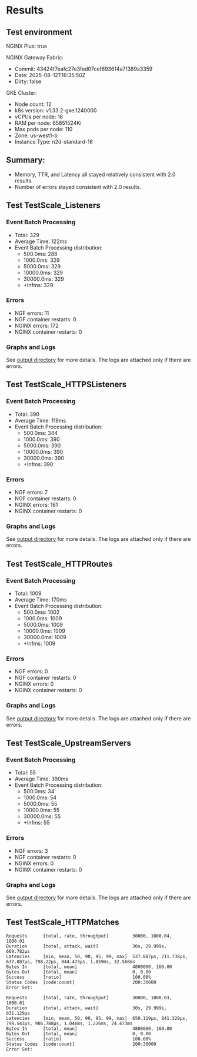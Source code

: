 # Results

## Test environment

NGINX Plus: true

NGINX Gateway Fabric:

- Commit: 43424f7eafc27e3fed07cef693614a7f389a3359
- Date: 2025-08-12T16:35:50Z
- Dirty: false

GKE Cluster:

- Node count: 12
- k8s version: v1.33.2-gke.1240000
- vCPUs per node: 16
- RAM per node: 65851524Ki
- Max pods per node: 110
- Zone: us-west1-b
- Instance Type: n2d-standard-16

## Summary:

- Memory, TTR, and Latency all stayed relatively consistent with 2.0 results. 
- Number of errors stayed consistent with 2.0 results.

## Test TestScale_Listeners

### Event Batch Processing

- Total: 329
- Average Time: 122ms
- Event Batch Processing distribution:
	- 500.0ms: 288
	- 1000.0ms: 329
	- 5000.0ms: 329
	- 10000.0ms: 329
	- 30000.0ms: 329
	- +Infms: 329

### Errors

- NGF errors: 11
- NGF container restarts: 0
- NGINX errors: 172
- NGINX container restarts: 0

### Graphs and Logs

See [output directory](./TestScale_Listeners) for more details.
The logs are attached only if there are errors.

## Test TestScale_HTTPSListeners

### Event Batch Processing

- Total: 390
- Average Time: 119ms
- Event Batch Processing distribution:
	- 500.0ms: 344
	- 1000.0ms: 390
	- 5000.0ms: 390
	- 10000.0ms: 390
	- 30000.0ms: 390
	- +Infms: 390

### Errors

- NGF errors: 7
- NGF container restarts: 0
- NGINX errors: 161
- NGINX container restarts: 0

### Graphs and Logs

See [output directory](./TestScale_HTTPSListeners) for more details.
The logs are attached only if there are errors.

## Test TestScale_HTTPRoutes

### Event Batch Processing

- Total: 1009
- Average Time: 170ms
- Event Batch Processing distribution:
	- 500.0ms: 1002
	- 1000.0ms: 1009
	- 5000.0ms: 1009
	- 10000.0ms: 1009
	- 30000.0ms: 1009
	- +Infms: 1009

### Errors

- NGF errors: 0
- NGF container restarts: 0
- NGINX errors: 0
- NGINX container restarts: 0

### Graphs and Logs

See [output directory](./TestScale_HTTPRoutes) for more details.
The logs are attached only if there are errors.

## Test TestScale_UpstreamServers

### Event Batch Processing

- Total: 55
- Average Time: 390ms
- Event Batch Processing distribution:
	- 500.0ms: 34
	- 1000.0ms: 54
	- 5000.0ms: 55
	- 10000.0ms: 55
	- 30000.0ms: 55
	- +Infms: 55

### Errors

- NGF errors: 3
- NGF container restarts: 0
- NGINX errors: 0
- NGINX container restarts: 0

### Graphs and Logs

See [output directory](./TestScale_UpstreamServers) for more details.
The logs are attached only if there are errors.

## Test TestScale_HTTPMatches

```text
Requests      [total, rate, throughput]         30000, 1000.04, 1000.01
Duration      [total, attack, wait]             30s, 29.999s, 669.782µs
Latencies     [min, mean, 50, 90, 95, 99, max]  537.887µs, 711.738µs, 677.087µs, 798.22µs, 844.473µs, 1.059ms, 32.568ms
Bytes In      [total, mean]                     4800000, 160.00
Bytes Out     [total, mean]                     0, 0.00
Success       [ratio]                           100.00%
Status Codes  [code:count]                      200:30000  
Error Set:
```
```text
Requests      [total, rate, throughput]         30000, 1000.03, 1000.01
Duration      [total, attack, wait]             30s, 29.999s, 831.129µs
Latencies     [min, mean, 50, 90, 95, 99, max]  650.119µs, 841.329µs, 798.543µs, 986.788µs, 1.046ms, 1.226ms, 24.473ms
Bytes In      [total, mean]                     4800000, 160.00
Bytes Out     [total, mean]                     0, 0.00
Success       [ratio]                           100.00%
Status Codes  [code:count]                      200:30000  
Error Set:
```
